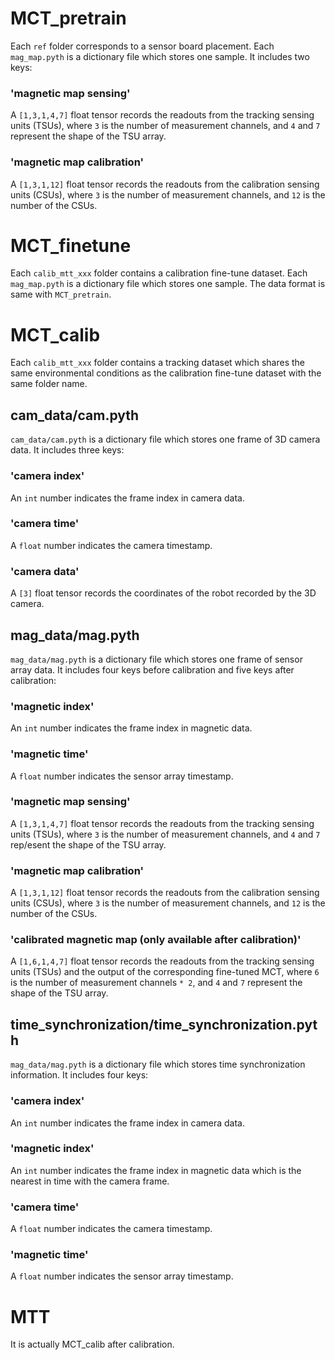 # MCT_pretrain
Each `ref` folder corresponds to a sensor board placement. 
Each `mag_map.pyth` is a dictionary file which stores one sample. It includes two keys:
### 'magnetic map sensing'
A `[1,3,1,4,7]` float tensor records the readouts from the tracking sensing units (TSUs), where `3` is the number of measurement channels, and `4` and `7` represent the shape of the TSU array. 

### 'magnetic map calibration'
A `[1,3,1,12]` float tensor records the readouts from the calibration sensing units (CSUs), where `3` is the number of measurement channels, and `12` is the number of the CSUs.

# MCT_finetune
Each `calib_mtt_xxx` folder contains a calibration fine-tune dataset.
Each `mag_map.pyth` is a dictionary file which stores one sample. The data format is same with `MCT_pretrain`.

# MCT_calib
Each `calib_mtt_xxx` folder contains a tracking dataset which  shares the same environmental conditions as the calibration fine-tune dataset with the same folder name.
## cam_data/cam.pyth
`cam_data/cam.pyth` is a dictionary file which stores one frame of 3D camera data. It includes three keys:
### 'camera index'
An `int` number indicates the frame index in camera data.
### 'camera time'
A `float` number indicates the camera timestamp.
### 'camera data'
A `[3]` float tensor records the coordinates of the robot recorded by the 3D camera.

## mag_data/mag.pyth
`mag_data/mag.pyth` is a dictionary file which stores one frame of sensor array data. It includes four keys before calibration and five keys after calibration:
### 'magnetic index'
An `int` number indicates the frame index in magnetic data.
### 'magnetic time'
A `float` number indicates the sensor array timestamp.
### 'magnetic map sensing'
A `[1,3,1,4,7]` float tensor records the readouts from the tracking sensing units (TSUs), where `3` is the number of measurement channels, and `4` and `7` rep/esent the shape of the TSU array. 
### 'magnetic map calibration'
A `[1,3,1,12]` float tensor records the readouts from the calibration sensing units (CSUs), where `3` is the number of measurement channels, and `12` is the number of the CSUs.
### 'calibrated magnetic map (only available after calibration)'
A `[1,6,1,4,7]` float tensor records the readouts from the tracking sensing units (TSUs) and the output of the corresponding fine-tuned MCT, where `6` is the number of measurement channels `* 2`, and `4` and `7` represent the shape of the TSU array. 

## time_synchronization/time_synchronization.pyth
`mag_data/mag.pyth` is a dictionary file which stores time synchronization information. It includes four keys:
### 'camera index'
An `int` number indicates the frame index in camera data.
### 'magnetic index'
An `int` number indicates the frame index in magnetic data which is the nearest in time with the camera frame.
### 'camera time'
A `float` number indicates the camera timestamp.
### 'magnetic time'
A `float` number indicates the sensor array timestamp.

# MTT
It is actually MCT_calib after calibration.


















